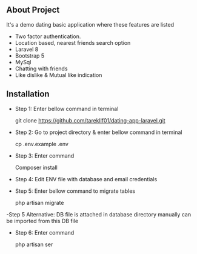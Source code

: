 

## About Project 

It's a demo dating basic application where these features are listed

- Two factor authentication.
- Location based, nearest friends search option 
- Laravel 8
- Bootstrap 5
- MySql
- Chatting with friends
- Like dislike & Mutual like indication 




## Installation

- Step 1: Enter bellow command in terminal 

    git clone https://github.com/tarekllf01/dating-app-laravel.git 

- Step 2: Go to project directory & enter bellow command in terminal 

    cp .env.example .env 

- Step 3: Enter command 

    Composer install

- Step 4: Edit ENV file with database and email credentials 
  

- Step 5: Enter bellow command to migrate tables
 
    php artisan migrate

-Step 5 Alternative: DB file is attached in database directory manually can be imported from this DB file


- Step 6: Enter command
 
    php artisan ser

